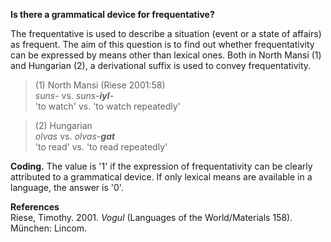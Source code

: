 **Is there a grammatical device for frequentative?**

The frequentative is used to describe a situation (event or a state of affairs) as frequent. The aim of this question is to find out whether frequentativity can be expressed by means other than lexical ones. Both in North Mansi (1) and Hungarian (2), a derivational suffix is used to convey frequentativity.

>(1) North Mansi (Riese 2001:58)<br/>
>*suns-* vs. *suns-**iyl**-*<br/>
>'to watch' vs. 'to watch repeatedly'<br/>

>(2) Hungarian <br/>
>*olvas* vs. *olvas-**gat***<br/> 
>'to read' vs. 'to read repeatedly'

**Coding.** The value is '1' if the expression of frequentativity can be clearly attributed to a grammatical device. If only lexical means are available in a language, the answer is '0'.

**References**<br/>
Riese, Timothy. 2001. *Vogul* (Languages of the World/Materials 158). München: Lincom.
